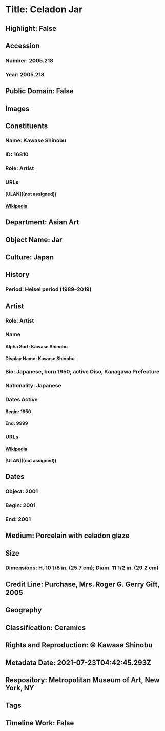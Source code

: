 # Title: Celadon Jar
## Highlight: False
## Accession
### Number: 2005.218
### Year: 2005.218
## Public Domain: False
## Images
## Constituents
### Name: Kawase Shinobu
### ID: 16810
### Role: Artist
### URLs
#### [ULAN]((not assigned))
#### [Wikipedia](https://www.wikidata.org/wiki/Q99479324)
## Department: Asian Art
## Object Name: Jar
## Culture: Japan
## History
### Period: Heisei period (1989–2019)
## Artist
### Role: Artist
### Name
#### Alpha Sort: Kawase Shinobu
#### Display Name: Kawase Shinobu
### Bio: Japanese, born 1950; active Ōiso, Kanagawa Prefecture
### Nationality: Japanese
### Dates Active
#### Begin: 1950
#### End: 9999
### URLs
#### [Wikipedia](https://www.wikidata.org/wiki/Q99479324)
#### [ULAN]((not assigned))
## Dates
### Object: 2001
### Begin: 2001
### End: 2001
## Medium: Porcelain with celadon glaze
## Size
### Dimensions: H. 10 1/8 in. (25.7 cm); Diam. 11 1/2 in. (29.2 cm)
## Credit Line: Purchase, Mrs. Roger G. Gerry Gift, 2005
## Geography
## Classification: Ceramics
## Rights and Reproduction: © Kawase Shinobu
## Metadata Date: 2021-07-23T04:42:45.293Z
## Respository: Metropolitan Museum of Art, New York, NY
## Tags
## Timeline Work: False